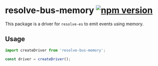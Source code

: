 # **resolve-bus-memory** [![npm version](https://badge.fury.io/js/resolve-bus-memory.svg)](https://badge.fury.io/js/resolve-bus-memory)

This package is a driver for `resolve-es` to emit events using memory.

## Usage

```js
import createDriver from 'resolve-bus-memory';

const driver = createDriver();
```
